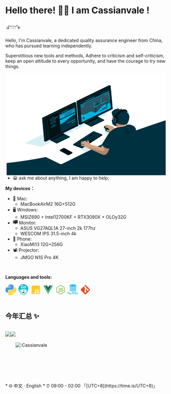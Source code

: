 # Hello there! 👋🏻 I am Cassianvale ! <img src="./img/cat.gif" alt="Meaow" width="50" />

Hello, I'm Cassianvale, a dedicated quality assurance engineer from China, who has pursued learning independently.

Superstitious new tools and methods,
Adhere to criticism and self-criticism, keep an open attitude to every opportunity, and have the courage to try new things.

<img align="right" alt="GIF" src="./img/code.gif?raw=true" width="500" height="320" />

- 😀 ask me about anything, I am happy to help;

**My devices：**
- 🍎&nbsp;Mac: 
    - MacBookAirM2 16G+512G
- 🖥️&nbsp;Windows: 
    - MSIZ690 + Intel12700KF + RTX3090X + OLOy32G
- <img width="15" height="15" src="./img/monitor.png" />&nbsp;Monitor: 
    - ASUS VG27AQL1A 27-inch 2k 177hz
    - WESCOM IPS 31.5-inch 4k
- 📱&nbsp;Phone: 
    - XiaoMi13 12G+256G
- 📽️&nbsp;Projector: 
    - JMGO N1S Pro 4K
<br/>

**Languages and tools:**  

<code><img height="35" src="./img/python.png"></code>
<code><img height="35" src="./img/golang.png"></code>
<code><img height="35" src="./img/javascript.png"></code>
<code><img height="35" src="./img/vue.png"></code>
<code><img height="35" src="./img/nodejs.png"></code>
<code><img height="35" src="./img/mysql.png"></code>
<code><img height="35" src="./img/git.png"></code>
<br/>
<br/>

## 今年汇总 ✨
<br/>
<div>
<img align="left" height="160px" src="https://github-readme-stats.vercel.app/api?username=Cassianvale&show_icons=true&locale=cn&line_height=21&bg_color=0,EC6C6C,FFD479,FFFC79,73FA79" />
<img  align="left" height="160px" src="https://github-readme-stats.vercel.app/api/top-langs/?username=Cassianvale&locale=cn&bg_color=0,73FA79,73FDFF,D783FF&layout=compact" />
</div>
<br/> 
<br/>
<img src="https://count.getloli.com/get/@:Cassianvale?theme=rule34" alt=":Cassianvale" />
<br/>
* 🌐 中文 · English
* ⏰ 09:00 - 02:00 「[UTC+8](https://time.is/UTC+8)」
